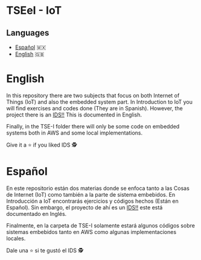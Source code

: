 # TSEeI - IoT

## Languages
 - [Español](#español) 🇲🇽
 - [English](#english) 🇬🇧


# English 
In this repository there are two subjects that focus on both Internet of Things (IoT) and also the embedded system part. In Introduction to IoT you will find exercises and codes done (They are in Spanish). However, the project there is an [IDS!!](introduccionIoT/Proyecto/README.md) This is documented in English.

Finally, in the TSE-I folder there will only be some code on embedded systems both in AWS and some local implementations.

Give it a ⭐ if you liked IDS 🕵️

# Español

En este repositorio están dos materias donde se enfoca tanto a las Cosas de Internet (IoT) como también a la parte de sistema embebidos. En Introducción a IoT encontrarás ejercicios y códigos hechos (Están en Español). Sin embargo, el proyecto de ahí es un [IDS!!](IntroduccionIoT/Proyecto/README.md) este está documentado en Inglés.

Finalmente, en la carpeta de TSE-I solamente estará algunos códigos sobre sistemas embebidos tanto en AWS como algunas implementaciones locales.

Dale una ⭐ si te gustó el IDS 🕵️